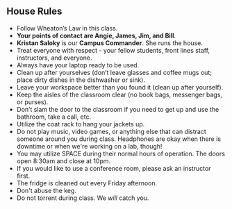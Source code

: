 ## House Rules

* Follow Wheaton’s Law in this class.
* **Your points of contact are Angie, James, Jim, and Bill**.
* **Kristan Saloky** is our **Campus Commander**. She runs the house.
* Treat everyone with respect - your fellow students, front lines staff, instructors, and everyone.
* Always have your laptop ready to be used.
* Clean up after yourselves (don’t leave glasses and coffee mugs out; place dirty dishes in the dishwasher or sink).
* Leave your workspace better than you found it (clean up after yourself).
* Keep the aisles of the classroom clear (no book bags, messenger bags, or purses).
* Don’t slam the door to the classroom if you need to get up and use the bathroom, take a call, etc.
* Utilize the coat rack to hang your jackets up.
* Do not play music, video games, or anything else that can distract someone around you during class. Headphones are okay when there is downtime or when we're working on a lab, though!
* You may utilize SPACE during their normal hours of operation. The doors open 8:30am and close at 10pm.
* If you would like to use a conference room, please ask an instructor first.
* The fridge is cleaned out every Friday afternoon.
* Don't abuse the keg.
* Do not torrent during class. We *will* catch you.
